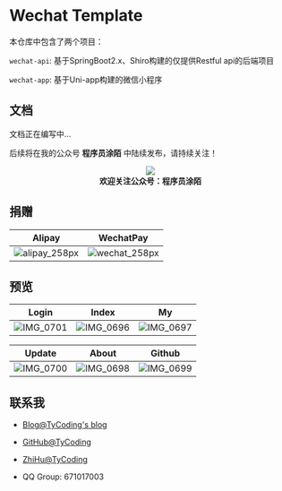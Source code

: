 # Wechat Template

本仓库中包含了两个项目：

`wechat-api`: 基于SpringBoot2.x、Shiro构建的仅提供Restful api的后端项目

`wechat-app`: 基于Uni-app构建的微信小程序



## 文档

文档正在编写中...



后续将在我的公众号 **程序员涂陌** 中陆续发布，请持续关注！

<div align=center>
  <img src="https://tycoding.cn/cdn/qrcode_for_gh.jpg">
  <div style="font-size: 14px;font-weight: bold;">
    欢迎关注公众号：程序员涂陌
  </div>
</div>





## 捐赠

| Alipay                                                     | WechatPay                                                  |
| ---------------------------------------------------------- | ---------------------------------------------------------- |
| ![alipay_258px](http://cdn.tycoding.cn/20200610132929.png) | ![wechat_258px](http://cdn.tycoding.cn/20200610132940.png) |



## 预览

| Login                                                  | Index                                                  | My                                                     |
| ------------------------------------------------------ | ------------------------------------------------------ | ------------------------------------------------------ |
| ![IMG_0701](http://cdn.tycoding.cn/20200610182506.PNG) | ![IMG_0696](http://cdn.tycoding.cn/20200610182520.PNG) | ![IMG_0697](http://cdn.tycoding.cn/20200610182533.PNG) |

| Update                                                 | About                                                  | Github                                                 |
| ------------------------------------------------------ | ------------------------------------------------------ | ------------------------------------------------------ |
| ![IMG_0700](http://cdn.tycoding.cn/20200610182651.PNG) | ![IMG_0698](http://cdn.tycoding.cn/20200610182613.PNG) | ![IMG_0699](http://cdn.tycoding.cn/20200610182628.PNG) |



## 联系我

- [Blog@TyCoding's blog](http://www.tycoding.cn)

- [GitHub@TyCoding](https://github.com/TyCoding)

- [ZhiHu@TyCoding](https://www.zhihu.com/people/tomo-83-82/activities)

- QQ Group: 671017003

